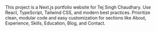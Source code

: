 <!-- Use this file to provide workspace-specific custom instructions to Copilot. For more details, visit https://code.visualstudio.com/docs/copilot/copilot-customization#_use-a-githubcopilotinstructionsmd-file -->

This project is a Next.js portfolio website for Tej Singh Chaudhary. Use React, TypeScript, Tailwind CSS, and modern best practices. Prioritize clean, modular code and easy customization for sections like About, Experience, Skills, Education, Blog, and Contact.
